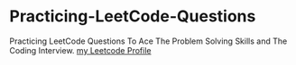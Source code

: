 # Practicing-LeetCode-Questions
Practicing LeetCode Questions To Ace The Problem Solving Skills and The Coding Interview.
[my Leetcode Profile](https://leetcode.com/Tanushka/)
